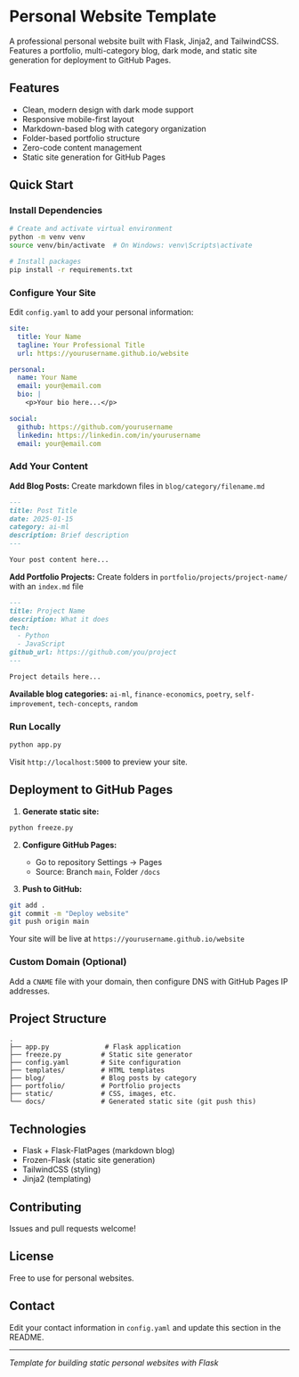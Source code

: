 # Personal Website Template

A professional personal website built with Flask, Jinja2, and TailwindCSS. Features a portfolio, multi-category blog, dark mode, and static site generation for deployment to GitHub Pages.

## Features

- Clean, modern design with dark mode support
- Responsive mobile-first layout
- Markdown-based blog with category organization
- Folder-based portfolio structure
- Zero-code content management
- Static site generation for GitHub Pages

## Quick Start

### Install Dependencies

```bash
# Create and activate virtual environment
python -m venv venv
source venv/bin/activate  # On Windows: venv\Scripts\activate

# Install packages
pip install -r requirements.txt
```

### Configure Your Site

Edit `config.yaml` to add your personal information:

```yaml
site:
  title: Your Name
  tagline: Your Professional Title
  url: https://yourusername.github.io/website

personal:
  name: Your Name
  email: your@email.com
  bio: |
    <p>Your bio here...</p>

social:
  github: https://github.com/yourusername
  linkedin: https://linkedin.com/in/yourusername
  email: your@email.com
```

### Add Your Content

**Add Blog Posts:** Create markdown files in `blog/category/filename.md`

```markdown
---
title: Post Title
date: 2025-01-15
category: ai-ml
description: Brief description
---

Your post content here...
```

**Add Portfolio Projects:** Create folders in `portfolio/projects/project-name/` with an `index.md` file

```markdown
---
title: Project Name
description: What it does
tech:
  - Python
  - JavaScript
github_url: https://github.com/you/project
---

Project details here...
```

**Available blog categories:** `ai-ml`, `finance-economics`, `poetry`, `self-improvement`, `tech-concepts`, `random`

### Run Locally

```bash
python app.py
```

Visit `http://localhost:5000` to preview your site.

## Deployment to GitHub Pages

1. **Generate static site:**
```bash
python freeze.py
```

2. **Configure GitHub Pages:**
   - Go to repository Settings → Pages
   - Source: Branch `main`, Folder `/docs`

3. **Push to GitHub:**
```bash
git add .
git commit -m "Deploy website"
git push origin main
```

Your site will be live at `https://yourusername.github.io/website`

### Custom Domain (Optional)

Add a `CNAME` file with your domain, then configure DNS with GitHub Pages IP addresses.

## Project Structure

```
.
├── app.py              # Flask application
├── freeze.py          # Static site generator
├── config.yaml        # Site configuration
├── templates/         # HTML templates
├── blog/              # Blog posts by category
├── portfolio/         # Portfolio projects
├── static/            # CSS, images, etc.
└── docs/              # Generated static site (git push this)
```

## Technologies

- Flask + Flask-FlatPages (markdown blog)
- Frozen-Flask (static site generation)
- TailwindCSS (styling)
- Jinja2 (templating)

## Contributing

Issues and pull requests welcome!

## License

Free to use for personal websites.

## Contact

Edit your contact information in `config.yaml` and update this section in the README.

---

*Template for building static personal websites with Flask*
